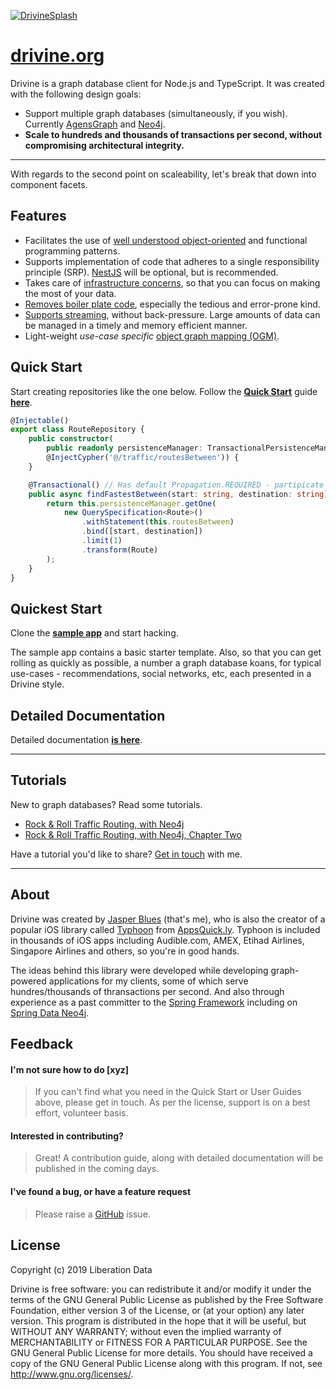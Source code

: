 <a href="https://drivine.org"> ![DrivineSplash](https://liberation-data.com/images/drivine.jpg)</a>
# <a href="https://drivine.org">drivine.org</a>                                       

Drivine is a graph database client for Node.js and TypeScript. It was created with the following design goals: 

* Support multiple graph databases (simultaneously, if you wish). Currently [AgensGraph](https://bitnine.net/agensgraph/) and 
[Neo4j](https://neo4j.com/neo4j-graph-database/). 
* **Scale to hundreds and thousands of transactions per second, without compromising architectural integrity.**

---------------------------------------

With regards to the second point on scaleability, let's break that down into component facets. 

## Features

* Facilitates the use of <a href="https://github.com/liberation-data/drivine/wiki/Repositories">well understood object-oriented</a> and functional programming patterns. 
* Supports implementation of code that adheres to a single responsibility principle (SRP). [NestJS](https://nestjs.com/) will be optional, but is recommended. 
* Takes care of <a href="https://github.com/liberation-data/drivine/wiki/Connection-Manager">infrastructure concerns</a>, so that you can focus on making the most of your data. 
* <a href="https://github.com/liberation-data/drivine/wiki/Transactions">Removes boiler plate code</a>, especially the tedious and error-prone kind. 
* <a href="https://github.com/liberation-data/drivine/wiki/Cursors">Supports streaming</a>, without back-pressure. Large amounts of data can be managed in a timely and memory efficient manner. 
* Light-weight _use-case specific_ <a href="https://github.com/liberation-data/drivine/wiki/Object-Mapping">object graph mapping (OGM)</a>.

## Quick Start

Start creating repositories like the one below. Follow the **<a href="https://github.com/liberation-data/drivine/wiki/Quick-Start">Quick Start</a>** guide **<a href="https://github.com/liberation-data/drivine/wiki/Quick-Start">here</a>**. 

```typescript
@Injectable()
export class RouteRepository {
    public constructor(
        public readonly persistenceManager: TransactionalPersistenceManager,
        @InjectCypher('@/traffic/routesBetween')) {
    }

    @Transactional() // Has default Propagation.REQUIRED - partipicate in a current txn, or start one.
    public async findFastestBetween(start: string, destination: string): Promise<Route> {
        return this.persistenceManager.getOne(
            new QuerySpecification<Route>()
                .withStatement(this.routesBetween)
                .bind([start, destination])
                .limit(1)
                .transform(Route)
        );
    }
}
```

## Quickest Start

Clone the **[sample app](https://github.com/liberation-data/drivine-inspiration)** and start hacking. 

The sample app contains a basic starter template. Also, so that you can get rolling as quickly as possible, a number a graph database koans, for typical use-cases - recommendations, social networks, etc, each presented in a Drivine style.  

## Detailed Documentation

Detailed documentation **[is here](https://github.com/liberation-data/drivine/wiki/Drivine)**.

---------------------------------------

## Tutorials

New to graph databases? Read some tutorials. 

* [Rock &amp; Roll Traffic Routing, with Neo4j](https://liberation-data.com/saxeburg-series/2018/11/28/rock-n-roll-traffic-routing.html) 
* [Rock &amp; Roll Traffic Routing, with Neo4j, Chapter Two](https://liberation-data.com/saxeburg-series/2018/12/05/rock-n-roll-traffic-routing.html) 

Have a tutorial you'd like to share? [Get in touch](https://twitter.com/doctor_cerulean) with me. 

---------------------------------------

## About

Drivine was created by [Jasper Blues](https://www.linkedin.com/in/jasper-blues-7781638) (that's me), who is also 
the creator of a popular iOS library called [Typhoon](https://github.com/appsquickly/typhoon) from 
[AppsQuick.ly](https://appsquick.ly). Typhoon is included in thousands of iOS apps including Audible.com, 
AMEX, Etihad Airlines, Singapore Airlines and others, so you're in good hands. 

The ideas behind this library were developed while developing graph-powered applications for my clients, some of which serve hundres/thousands of thransactions per second. And also through experience as a past committer to the [Spring Framework](https://spring.io/) including on [Spring Data Neo4j](https://spring.io/projects/spring-data-neo4j). 

## Feedback 

#### I'm not sure how to do [xyz]

> If you can't find what you need in the Quick Start or User Guides above, please get in touch. As per the license, support is on a best effort, volunteer basis. 

#### Interested in contributing?

> Great! A contribution guide, along with detailed documentation will be published in the coming days. 

#### I've found a bug, or have a feature request

> Please raise a <a href="https://github.com/liberation-data/drivine/issues">GitHub</a> issue.

## License

Copyright (c) 2019 Liberation Data

Drivine is free software: you can redistribute it and/or modify it under the terms of the GNU General Public License
as published by the Free Software Foundation, either version 3 of the License, or (at your option) any later version.
This program is distributed in the hope that it will be useful, but WITHOUT ANY WARRANTY; without even the implied
warranty of MERCHANTABILITY or FITNESS FOR A PARTICULAR PURPOSE. See the GNU General Public License for more details.
You should have received a copy of the GNU General Public License along with this program.
If not, see <http://www.gnu.org/licenses/>.
 
